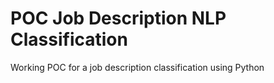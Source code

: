 # POC Job Description NLP Classification
Working POC for a job description classification using Python
